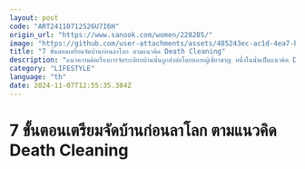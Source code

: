 ```yaml
---
layout: post
code: "ART24110712526U7I6H"
origin_url: "https://www.sanook.com/women/228285/"
image: "https://github.com/user-attachments/assets/485243ec-ac1d-4ea7-b952-520182caac25"
title: "7 ขั้นตอนเตรียมจัดบ้านก่อนลาโลก ตามแนวคิด Death Cleaning"
description: "แนวความคิดเรื่องการจัดระเบียบบ้านนั้นถูกส่งต่อโดยหลายผู้เชี่ยวชาญ หนึ่งในนั้นเป็นแนวคิด Death Cleaning"
category: "LIFESTYLE"
language: "th"
date: 2024-11-07T12:55:35.384Z
---
```


# 7 ขั้นตอนเตรียมจัดบ้านก่อนลาโลก ตามแนวคิด Death Cleaning